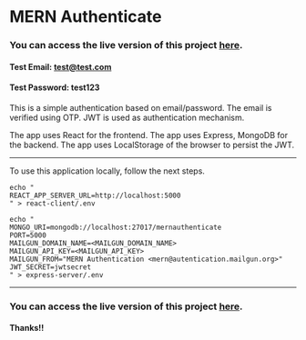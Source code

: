 # MERN Authenticate

### You can access the live version of this project [here](https://mern-authenticate.surge.sh/).  
#### Test Email: test@test.com
#### Test Password: test123

This is a simple authentication based on email/password. The email is verified using OTP. JWT is used as authentication mechanism.

The app uses React for the frontend.
The app uses Express, MongoDB for the backend.
The app uses LocalStorage of the browser to persist the JWT.

---
To use this application locally, follow the next steps.  

```
echo "
REACT_APP_SERVER_URL=http://localhost:5000
" > react-client/.env  

echo "
MONGO_URI=mongodb://localhost:27017/mernauthenticate
PORT=5000
MAILGUN_DOMAIN_NAME=<MAILGUN_DOMAIN_NAME>
MAILGUN_API_KEY=<MAILGUN_API_KEY>
MAILGUN_FROM="MERN Authentication <mern@autentication.mailgun.org>"
JWT_SECRET=jwtsecret
" > express-server/.env
```
---
### You can access the live version of this project [here](https://mern-authenticate.surge.sh/).

#### Thanks!!
